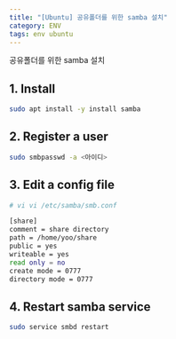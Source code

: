 ```yaml
---
title: "[Ubuntu] 공유폴더를 위한 samba 설치"
category: ENV
tags: env ubuntu
---
```


공유폴더를 위한 samba 설치

<!--more-->

## 1. Install

```sh
sudo apt install -y install samba
```

## 2. Register a user

```sh
sudo smbpasswd -a <아이디>
```

## 3. Edit a config file

```sh
# vi vi /etc/samba/smb.conf

[share]
comment = share directory
path = /home/yoo/share
public = yes
writeable = yes
read only = no
create mode = 0777
directory mode = 0777
```

## 4. Restart samba service

```sh
sudo service smbd restart
```
